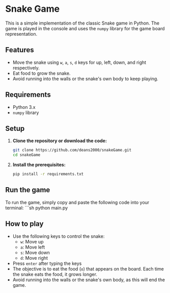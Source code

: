# Snake Game

This is a simple implementation of the classic Snake game in Python. The game is played in the console and uses the `numpy` library for the game board representation.

## Features

- Move the snake using `w`, `a`, `s`, `d` keys for up, left, down, and right respectively.
- Eat food to grow the snake.
- Avoid running into the walls or the snake's own body to keep playing.

## Requirements

- Python 3.x
- `numpy` library

## Setup

1. **Clone the repository or download the code:**
   ```sh
   git clone https://github.com/deans2000/snakeGame.git
   cd snakeGame

2. **Install the prerequisites:**
   ```sh
   pip install -r requirements.txt

## Run the game

To run the game, simply copy and paste the following code into your terminal:
    ```sh
    python main.py


## How to play

- Use the following keys to control the snake:
  - `w`: Move up
  - `a`: Move left
  - `s`: Move down
  - `d`: Move right
- Press `enter` after typing the keys
- The objective is to eat the food (`o`) that appears on the board. Each time the snake eats the food, it grows longer.
- Avoid running into the walls or the snake's own body, as this will end the game.



